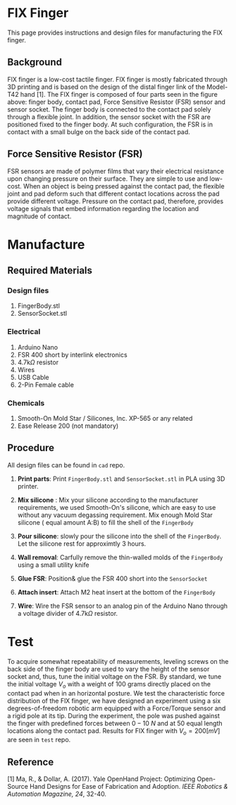 # FlX Finger 

This page provides instructions and design files for manufacturing the FlX finger.

## Background
FlX finger is a low-cost tactile finger. FlX finger is mostly fabricated through 3D printing and is based on the design of the distal finger link of the Model-T42 hand [1]. The FlX finger is composed of four parts seen in the figure above: finger body, contact pad, Force Sensitive Resistor (FSR) sensor and sensor socket. The finger body is connected to the contact pad solely through a flexible joint. In addition, the sensor socket with the FSR are positioned fixed to the finger body. At such configuration, the FSR is in contact with a small bulge on the back side of the contact pad.

## Force Sensitive Resistor (FSR)

FSR sensors are made of polymer films that vary their electrical resistance upon changing pressure on their surface. They are simple to use and low-cost. When an object is being pressed against the contact pad, the flexible joint and pad deform such that different contact locations across the pad provide different voltage. Pressure on the contact pad, therefore, provides voltage signals that embed information regarding the location and magnitude of contact. 


# Manufacture

## Required Materials
### Design files
1. FingerBody.stl
2. SensorSocket.stl

### Electrical

1. Arduino Nano  
2. FSR 400 short by interlink electronics       
3. 4.7k$\Omega$ resistor   
4. Wires
5. USB Cable
6. 2-Pin Female cable

### Chemicals
1.  Smooth-On Mold Star / Silicones, Inc. XP-565  or any related
2.  Ease Release 200 (not mandatory)

##  Procedure
All design files can be found in `cad` repo.
1. **Print parts**: Print `FingerBody.stl` and `SensorSocket.stl` in PLA using 3D printer. 
2. **Mix silicone** : Mix your silicone according to the manufacturer requirements, we used Smooth-On's silicone, which are easy to use without any vacuum degassing requirement. Mix enough Mold Star silicone ( equal amount A:B) to fill the shell of the `FingerBody`
3. **Pour silicone**: slowly pour the silicone into the shell of the `FingerBody`. Let the silicone rest for approximtly 3 hours.
4.  **Wall removal**: Carfully remove the thin-walled molds of the  `FingerBody` using a small utility knife
5. **Glue FSR**: Position& glue the FSR 400 short into the  `SensorSocket`
6. **Attach insert**: Attach M2 heat insert at the bottom of the  `FingerBody` 

7.  **Wire**: Wire the FSR sensor to an analog pin of the Arduino Nano through a voltage divider of 4.7k$\Omega$ resistor.

# Test
To acquire somewhat repeatability of measurements, leveling screws on the back side of the finger body are used to vary the height of the sensor socket and, thus, tune the initial voltage on the FSR. By standard, we tune the initial voltage $V_o$ with a weight of 100 grams directly placed on the contact pad when in an horizontal posture.
We test the characteristic force distribution of the FlX finger, we have designed an experiment using a six degrees-of-freedom robotic arm equipped with a Force/Torque sensor and a rigid pole at its tip. During the experiment, the pole was pushed against the finger with predefined forces between $0-10~N$ and at 50 equal length locations along the contact pad. Results for FlX finger with $V_o= 200 [mV]$ are seen in    `test` repo. 

## Reference

[1] Ma, R., & Dollar, A. (2017). Yale OpenHand Project: Optimizing Open-Source Hand Designs for Ease of Fabrication and Adoption. _IEEE Robotics & Automation Magazine, 24_, 32-40.







